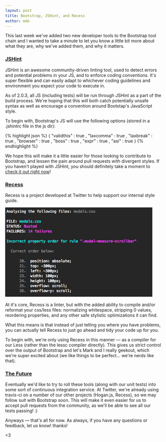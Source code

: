 ```yaml
---
layout: post
title: Bootstrap, JSHint, and Recess
author: mdo
---
```


This last week we've added two new developer tools to the Bootstrap tool chain and I wanted to take a minute to let you know a little bit more about what they are, why we've added them, and why it matters.

### [JSHint](https://jshint.com/)

JSHint is an awesome community-driven linting tool, used to detect errors and potential problems in your JS, and to enforce coding conventions. It's super flexible and can easily adapt to whichever coding guidelines and environment you expect your code to execute in.

As of 2.0.3, all JS (including tests) will be run through JSHint as a part of the build process.
We're hoping that this will both catch potentially unsafe syntax as well as encourage a convention around Bootstap's JavaScript style.

To begin with, Bootstrap's JS will use the following options (stored in a .jshintrc file in the js dir):

{% highlight json %}
{
    "validthis" : true
  , "laxcomma"  : true
  , "laxbreak"  : true
  , "browser"   : true
  , "boss"      : true
  , "expr"      : true
  , "asi"       : true
}
{% endhighlight %}

We hope this will make it a little easier for those looking to contribute to Bootstrap, and lessen the pain around pull requests with divergent styles. If you haven't played with JSHint, you should definitely take a moment to [check it out right now](https://jshint.com/)!

### [Recess](https://twitter.github.io/recess/)

Recess is a project developed at Twitter to help support our internal style guide.

![Recess screenshot](/assets/img/2012/04/recess.png)

At it's core, Recess is a linter, but with the added ability to compile and/or reformat your css/less files: normalizing whitespace, stripping 0 values, reordering properties, and any other safe stylistic optimizations it can find.

What this means is that instead of just telling you where you have problems, you can actually tell Recess to just go ahead and tidy your code up for you.

To begin with, we're only using Recess in this manner — as a compiler for our Less (rather than the lessc compiler directly). This gives us strict control over the output of Bootstrap and let's Mark and I really geekout, which we're super excited about (we like things to be perfect... we're nerds like that).


### [The Future](/assets/img/2012/04/LnriU.gif)

Eventually we'd like to try to roll these tools (along with our unit tests) into some sort of continuous integration service. At Twitter, we're already using travis-ci on a number of our other projects (Hogan.js, Recess), so we may follow suit with Bootstrap soon. This will make it even easier for us to accept pull requests from the community, as we'll be able to see all our tests passing! :)

Anyways — that's all for now. As always, if you have any questions or feedback, let us know! thanks!

<3
